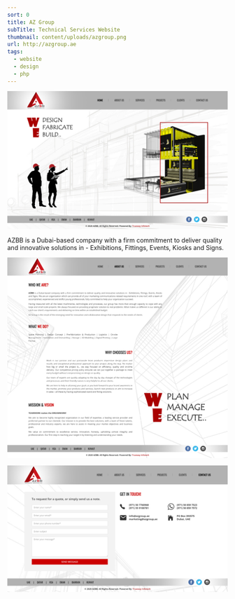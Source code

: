 ```yaml
---
sort: 0
title: AZ Group
subTitle: Technical Services Website
thumbnail: content/uploads/azgroup.png
url: http://azgroup.ae
tags:
  - website
  - design
  - php
---
```


![AZBB](content/uploads/azgroup-home.png)

AZBB is a Dubai-based company with a firm commitment to deliver quality and innovative solutions in - Exhibitions, Fittings, Events, Kiosks and Signs.

![AZBB](content/uploads/azgroup-about.png)

![AZBB](content/uploads/azgroup-contact.png)
